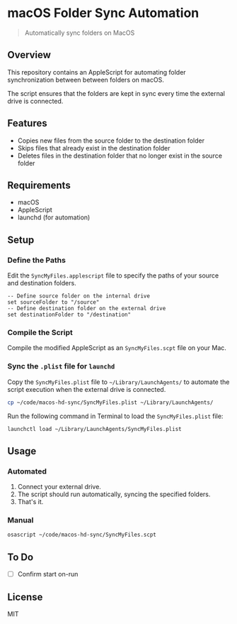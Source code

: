 # macOS Folder Sync Automation

> Automatically sync folders on MacOS

## Overview

This repository contains an AppleScript for automating folder synchronization between between folders on macOS.

The script ensures that the folders are kept in sync every time the external drive is connected.

## Features

- Copies new files from the source folder to the destination folder
- Skips files that already exist in the destination folder
- Deletes files in the destination folder that no longer exist in the source folder

## Requirements

- macOS
- AppleScript
- launchd (for automation)

## Setup

### Define the Paths

Edit the `SyncMyFiles.applescript` file to specify the paths of your source and destination folders.

```applescript
-- Define source folder on the internal drive
set sourceFolder to "/source"
-- Define destination folder on the external drive
set destinationFolder to "/destination"
```

### Compile the Script

Compile the modified AppleScript as an `SyncMyFiles.scpt` file on your Mac.

### Sync the `.plist` file for `launchd`

Copy the `SyncMyFiles.plist` file to `~/Library/LaunchAgents/` to automate the script execution when the external drive is connected.

```bash
cp ~/code/macos-hd-sync/SyncMyFiles.plist ~/Library/LaunchAgents/
```

Run the following command in Terminal to load the `SyncMyFiles.plist` file:

```bash
launchctl load ~/Library/LaunchAgents/SyncMyFiles.plist
```

## Usage

### Automated

1. Connect your external drive.
2. The script should run automatically, syncing the specified folders.
3. That's it.

### Manual

```bash
osascript ~/code/macos-hd-sync/SyncMyFiles.scpt
```

## To Do

- [ ] Confirm start on-run

## License

MIT

